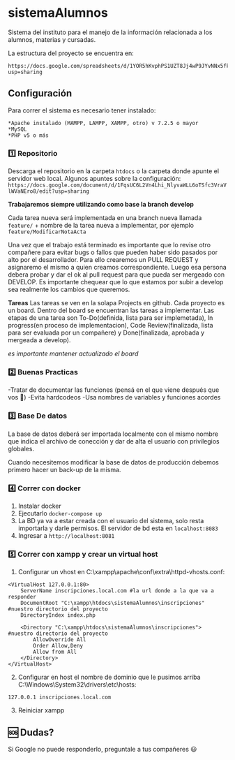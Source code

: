 # sistemaAlumnos

Sistema del instituto para el manejo de la información relacionada a los
alumnos, materias y cursadas.

La estructura del proyecto se encuentra en:

```
https://docs.google.com/spreadsheets/d/1YOR5hKvphPS1UZT8Jj4wP9JYvNNx5fkkjRCh1fBY9ok/edit?usp=sharing
```

## Configuración

Para correr el sistema es necesario tener instalado:
```
*Apache instalado (MAMPP, LAMPP, XAMPP, otro) v 7.2.5 o mayor
*MySQL
*PHP v5 o más

```

### :one: Repositorio

Descarga el repositorio en la carpeta ```htdocs``` o la carpeta donde apunte el servidor web local.
Algunos apuntes sobre la configuración: ```https://docs.google.com/document/d/1FqsUC6L2Vn4Lhi_NlyvaWLL6oTSfc3VraVlWVaNEro8/edit?usp=sharing```

**Trabajaremos siempre utilizando como base la branch develop**

Cada tarea nueva será implementada en una branch nueva llamada ```feature/``` + nombre de la tarea nueva a implementar, por ejemplo ```feature/ModificarNotaActa```

Una vez que el trabajo está terminado es importante que lo revise otro compañere para evitar bugs o fallos que pueden haber sido pasados por alto por el desarrollador. Para ello crearemos un PULL REQUEST y asignaremo el mismo a quien creamos correspondiente. Luego esa persona debera probar y dar el ok al pull request para que pueda ser mergeado con DEVELOP. Es importante chequear que lo que estamos por subir a develop sea realmente los cambios que queremos.  

**Tareas** 
Las tareas se ven en la solapa Projects en github. Cada proyecto es un board. Dentro del board se encuentran las tareas a implementar. Las etapas de una tarea son To-Do(definida, lista para ser implemetada), In progress(en proceso de implementacion), Code Review(finalizada, lista para ser evaluada por un compañere) y Done(finalizada, aprobada y mergeada a develop).

*es importante mantener actualizado el board*

### :two: Buenas Practicas

-Tratar de documentar las funciones (pensá en el que viene después que vos :pray:)
-Evita hardcodeos
-Usa nombres de variables y funciones acordes

### :three: Base De datos

La base de datos deberá ser importada localmente con el mismo nombre que indica el archivo de conección y dar de alta el usuario con privilegios globales.

Cuando necesitemos modificar la base de datos de producción debemos primero hacer un back-up de la misma. 

### :four: Correr con docker
1. Instalar docker
2. Ejecutarlo `docker-compose up`
3. La BD ya va a estar creada con el usuario del sistema, solo resta importarla y darle permisos. El servidor de bd esta en `localhost:8083`
4. Ingresar a `http://localhost:8081`

### :five: Correr con xampp y crear un virtual host
1. Configurar un vhost en C:\xampp\apache\conf\extra\httpd-vhosts.conf:
```
<VirtualHost 127.0.0.1:80>
    ServerName inscripciones.local.com #la url donde a la que va a responder
    DocumentRoot "C:\xampp\htdocs\sistemaAlumnos\inscripciones" #nuestro directorio del proyecto
    DirectoryIndex index.php

    <Directory "C:\xampp\htdocs\sistemaAlumnos\inscripciones"> #nuestro directorio del proyecto
        AllowOverride All
        Order Allow,Deny
        Allow from All
    </Directory>
</VirtualHost>
```
2. Configurar en host el nombre de dominio que le pusimos arriba C:\Windows\System32\drivers\etc\hosts:
```
127.0.0.1 inscripciones.local.com
```
3. Reiniciar xampp


## :sos: Dudas?

Si Google no puede responderlo, preguntale a tus compañeres :smiley:
